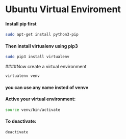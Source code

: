 # Ubuntu Virtual Enviroment
#### Install pip first
```bash
sudo apt-get install python3-pip
```
#### Then install virtualenv using pip3
```bash
sudo pip3 install virtualenv
```
####Now create a virtual environment
```bash
virtualenv venv
```
#### you can use any name insted of venvv
#### Active your virtual environment:
```bash
source venv/bin/activate
```
#### To deactivate:
```bash
deactivate
```

